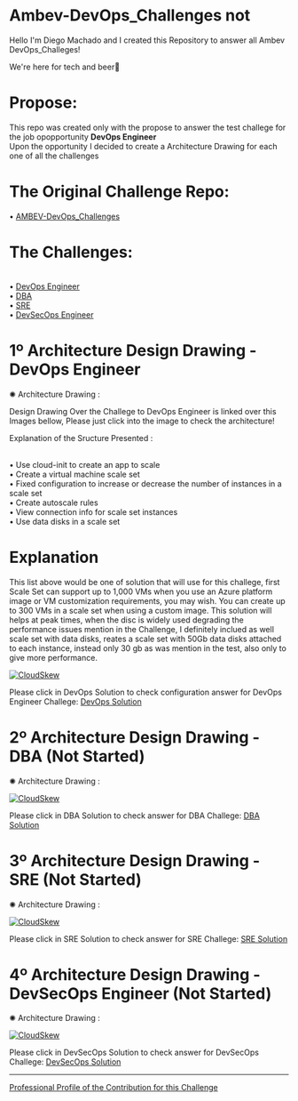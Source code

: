 # Ambev-DevOps_Challenges not 
Hello I'm Diego Machado and I created this Repository to answer all Ambev DevOps_Challeges! 
<p>We're here for tech and beer<span>&#127866;</span></p>

# Propose:

This repo was created only with the propose to answer the test challege for the job opopportunity <b>DevOps Engineer</b>
<br>Upon the opportunity I decided to create a Architecture Drawing for each one of all the challenges</br>
 
# The Original Challenge Repo:
•	[AMBEV-DevOps_Challenges](https://github.com/cervejaria-ambev/DevOps_Challenges/)

# The Challenges:
<br>•	[DevOps Engineer](https://github.com/cervejaria-ambev/DevOps_Challenges/blob/master/devops.md)</br>
•	[DBA](https://github.com/cervejaria-ambev/DevOps_Challenges/blob/master/dbre.md)
<br>•	[SRE](https://github.com/cervejaria-ambev/DevOps_Challenges/blob/master/sre.md)</br>
•	[DevSecOps Engineer](https://github.com/cervejaria-ambev/DevOps_Challenges/blob/master/devsecops.md)</br>



# 1º Architecture Design Drawing - DevOps Engineer

<span>&#10042;</span>  Architecture Drawing :

Design Drawing Over the Challege to DevOps Engineer is linked over this Images bellow, Please just click into the image to check the architecture!

Explanation of the Sructure Presented :

<br>• Use cloud-init to create an app to scale</br> 
• Create a virtual machine scale set
<br>• Fixed configuration to increase or decrease the number of instances in a scale set</br> 
• Create autoscale rules
<br>• View connection info for scale set instances</br> 
• Use data disks in a scale set

# Explanation

This list above would be one of solution that will use for this challege, first Scale Set can support up to 1,000 VMs when you use an Azure platform image or VM customization requirements, you may wish. You can create up to 300 VMs in a scale set when using a custom image. This solution will helps at peak times, when the disc is widely used degrading the performance  issues mention in the Challenge, I definitely inclued as well scale set with data disks, reates a scale set with 50Gb data disks attached to each instance, instead only 30 gb as was mention in the test, also only to give more performance.


[![CloudSkew](https://cloudskewprod.azureedge.net/assets/misc/landing-page-hero-2.jpg)](https://app.cloudskew.com/viewer/705e048b-18d5-42df-a439-909b0a033501)


Please click in DevOps Solution to check configuration answer for DevOps Engineer Challege:
[DevOps Solution](https://github.com/dimachDevNetOps/Ambev-Test/blob/master/devops.md)

# 2º Architecture Design Drawing - DBA (Not Started)

<span>&#10042;</span>  Architecture Drawing :

[![CloudSkew](https://cloudskewprod.azureedge.net/assets/misc/landing-page-hero-2.jpg)](https://www.cloudskew.com/)

Please click in DBA Solution to check answer for DBA Challege:
[DBA Solution](https://github.com/dimachDevNetOps/Ambev-Test/blob/master/dbre.md)

# 3º Architecture Design Drawing - SRE (Not Started)

<span>&#10042;</span>  Architecture Drawing :

[![CloudSkew](https://cloudskewprod.azureedge.net/assets/misc/landing-page-hero-2.jpg)](https://www.cloudskew.com/)

Please click in SRE Solution to check answer for SRE Challege:
[SRE Solution](https://github.com/dimachDevNetOps/Ambev-Test/blob/master/sre.md)

# 4º Architecture Design Drawing - DevSecOps Engineer (Not Started)

<span>&#10042;</span>  Architecture Drawing :

[![CloudSkew](https://cloudskewprod.azureedge.net/assets/misc/landing-page-hero-2.jpg)](https://www.cloudskew.com/)

Please click in DevSecOps Solution to check answer for DevSecOps Challege:
[DevSecOps Solution](https://github.com/dimachDevNetOps/Ambev-Test/blob/master/devsecops.md)
	
_______________________________________________________________________________________________________________________________	
	
[Professional Profile of the Contribution for this Challenge](https://www.linkedin.com/in/%E2%98%81-diego-machado-%E2%88%9E-06355969/)	
